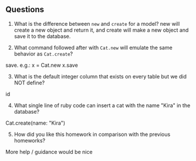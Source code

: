 ## Questions

1. What is the difference between `new` and `create` for a model?
new will create a new object and return it, and create will make a new object and save it to the database.

2. What command followed after with `Cat.new` will emulate the same behavior as `Cat.create`?

save. e.g.: 
x = Cat.new
x.save

3. What is the default integer column that exists on every table but we did NOT define?

id

4. What single line of ruby code can insert a cat with the name "Kira" in the database?

Cat.create(name: "Kira")

5. How did you like this homework in comparison with the previous homeworks?

More help / guidance would be nice